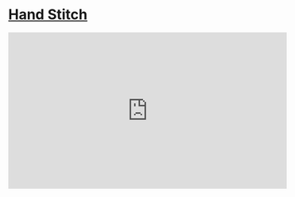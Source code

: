 # [Hand Stitch](/wilcom-docs/Summary/summary_-_create/Hand_Stitch)

<iframe src="https://www.youtube.com/embed/osMZzz1hWB4" frameborder="0" 
      allow="accelerometer; autoplay; clipboard-write; encrypted-media; gyroscope; picture-in-picture" 
      allowfullscreen="" style="width: 560px; height: 315px;">
</iframe>
